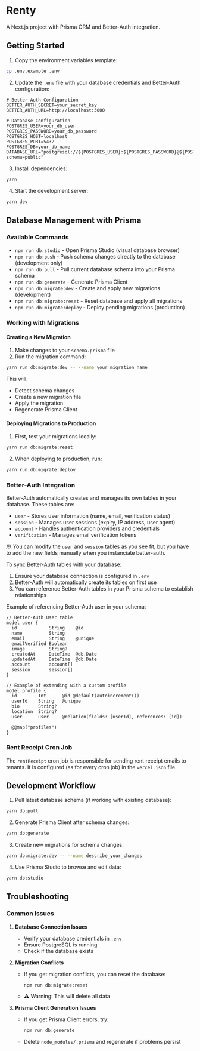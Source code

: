 # Renty

A Next.js project with Prisma ORM and Better-Auth integration.

## Getting Started

1. Copy the environment variables template:
```bash
cp .env.example .env
```

2. Update the `.env` file with your database credentials and Better-Auth configuration:
```env
# Better-Auth Configuration
BETTER_AUTH_SECRET=your_secret_key
BETTER_AUTH_URL=http://localhost:3000

# Database Configuration
POSTGRES_USER=your_db_user
POSTGRES_PASSWORD=your_db_password
POSTGRES_HOST=localhost
POSTGRES_PORT=5432
POSTGRES_DB=your_db_name
DATABASE_URL="postgresql://${POSTGRES_USER}:${POSTGRES_PASSWORD}@${POSTGRES_HOST}:${POSTGRES_PORT}/${POSTGRES_DB}?schema=public"
```

3. Install dependencies:
```bash
yarn
```

4. Start the development server:
```bash
yarn dev
```

## Database Management with Prisma

### Available Commands

- `npm run db:studio` - Open Prisma Studio (visual database browser)
- `npm run db:push` - Push schema changes directly to the database (development only)
- `npm run db:pull` - Pull current database schema into your Prisma schema
- `npm run db:generate` - Generate Prisma Client
- `npm run db:migrate:dev` - Create and apply new migrations (development)
- `npm run db:migrate:reset` - Reset database and apply all migrations
- `npm run db:migrate:deploy` - Deploy pending migrations (production)

### Working with Migrations

#### Creating a New Migration

1. Make changes to your `schema.prisma` file
2. Run the migration command:
```bash
yarn run db:migrate:dev -- --name your_migration_name
```
This will:
- Detect schema changes
- Create a new migration file
- Apply the migration
- Regenerate Prisma Client

#### Deploying Migrations to Production

1. First, test your migrations locally:
```bash
yarn run db:migrate:reset
```

2. When deploying to production, run:
```bash
yarn run db:migrate:deploy
```

### Better-Auth Integration

Better-Auth automatically creates and manages its own tables in your database. These tables are:

- `user` - Stores user information (name, email, verification status)
- `session` - Manages user sessions (expiry, IP address, user agent)
- `account` - Handles authentication providers and credentials
- `verification` - Manages email verification tokens

/!\ You can modify the `user` and `session` tables as you see fit, but you have to add the new fields manually 
when you instanciate better-auth.

To sync Better-Auth tables with your database:

1. Ensure your database connection is configured in `.env`
2. Better-Auth will automatically create its tables on first use
3. You can reference Better-Auth tables in your Prisma schema to establish relationships

Example of referencing Better-Auth user in your schema:
```prisma
// Better-Auth User table
model user {
  id            String    @id
  name          String
  email         String    @unique
  emailVerified Boolean
  image         String?
  createdAt     DateTime  @db.Date
  updatedAt     DateTime  @db.Date
  account       account[]
  session       session[]
}

// Example of extending with a custom profile
model profile {
  id        Int      @id @default(autoincrement())
  userId    String   @unique
  bio       String?
  location  String?
  user      user     @relation(fields: [userId], references: [id])

  @@map("profiles")
}
```

### Rent Receipt Cron Job

The `rentReceipt` cron job is responsible for sending rent receipt emails to tenants. 
It is configured (as for every cron job) in the `vercel.json` file.

## Development Workflow

1. Pull latest database schema (if working with existing database):
```bash
yarn db:pull
```

2. Generate Prisma Client after schema changes:
```bash
yarn db:generate
```

3. Create new migrations for schema changes:
```bash
yarn db:migrate:dev -- --name describe_your_changes
```

4. Use Prisma Studio to browse and edit data:
```bash
yarn db:studio
```

## Troubleshooting

### Common Issues

1. **Database Connection Issues**
   - Verify your database credentials in `.env`
   - Ensure PostgreSQL is running
   - Check if the database exists

2. **Migration Conflicts**
   - If you get migration conflicts, you can reset the database:
     ```bash
     npm run db:migrate:reset
     ```
   - ⚠️ Warning: This will delete all data

3. **Prisma Client Generation Issues**
   - If you get Prisma Client errors, try:
     ```bash
     npm run db:generate
     ```
   - Delete `node_modules/.prisma` and regenerate if problems persist
